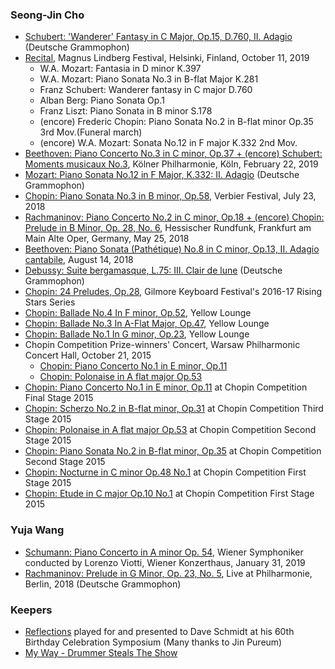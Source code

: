 
### Seong-Jin Cho
- [Schubert: 'Wanderer' Fantasy in C Major, Op.15, D.760, II. Adagio](https://youtu.be/CqRv__QKJ68) (Deutsche Grammophon)
- [Recital](https://youtu.be/MP-FHZLP-dA), Magnus Lindberg Festival, Helsinki, Finland, October 11, 2019
  - W.A. Mozart: Fantasia in D minor K.397
  - W.A. Mozart: Piano Sonata No.3 in B-flat Major K.281
  - Franz Schubert: Wanderer fantasy in C major D.760
  - Alban Berg: Piano Sonata Op.1
  - Franz Liszt: Piano Sonata in B minor S.178
  - (encore) Frederic Chopin: Piano Sonata No.2 in B-flat minor Op.35 3rd Mov.(Funeral march)
  - (encore) W.A. Mozart: Sonata No.12 in F major K.332  2nd Mov.
- [Beethoven: Piano Concerto No.3 in C minor, Op.37 + (encore) Schubert: Moments musicaux No.3](https://youtu.be/F79iU5WAU-8), Kölner Philharmonie, Köln, February 22, 2019
- [Mozart: Piano Sonata No.12 in F Major, K.332: II. Adagio](https://youtu.be/BzcEuBtWRjU) (Deutsche Grammophon)
- [Chopin: Piano Sonata No.3 in B minor, Op.58](https://youtu.be/l1uOYMei7Uo), Verbier Festival, July 23, 2018
- [Rachmaninov: Piano Concerto No.2 in C minor, Op.18 + (encore) Chopin: Prelude in B Minor, Op. 28, No. 6](https://youtu.be/fr976_FAFs4), Hessischer Rundfunk, Frankfurt am Main Alte Oper, Germany, May 25, 2018
- [Beethoven: Piano Sonata (Pathétique) No.8 in C minor, Op.13, II. Adagio cantabile](https://youtu.be/xaHjlsGo1ck), August 14, 2018
- [Debussy: Suite bergamasque, L.75: III. Clair de lune](https://youtu.be/U3u4pQ4WKOk) (Deutsche Grammophon)
- [Chopin: 24 Preludes, Op.28](https://youtu.be/QWFR9joxbpc), Gilmore Keyboard Festival's 2016-17 Rising Stars Series
- [Chopin: Ballade No.4 In F minor, Op.52](https://youtu.be/fTdWcgEvAog), Yellow Lounge
- [Chopin: Ballade No.3 In A-Flat Major, Op.47](https://youtu.be/EwYlLgumymo), Yellow Lounge
- [Chopin: Ballade No.1 In G minor, Op.23](https://youtu.be/taY5oHleS4I), Yellow Lounge
- Chopin Competition Prize-winners' Concert, Warsaw Philharmonic Concert Hall, October 21, 2015
  - [Chopin: Piano Concerto No.1 in E minor, Op.11](https://youtu.be/np7S8XR5eFM)
  - [Chopin: Polonaise in A flat major Op.53](https://youtu.be/aZYYoDDmg8M)
- [Chopin: Piano Concerto No.1 in E minor, Op.11](https://youtu.be/614oSsDS734) at Chopin Competition Final Stage 2015
- [Chopin: Scherzo No.2 in B-flat minor, Op.31](https://youtu.be/iliNPUB9GSA) at Chopin Competition Third Stage 2015
- [Chopin: Polonaise in A flat major Op.53](https://youtu.be/d3IKMiv8AHw) at Chopin Competition Second Stage 2015
- [Chopin: Piano Sonata No.2 in B-flat minor, Op.35](https://youtu.be/zc9n2SOdksE) at Chopin Competition Second Stage 2015
- [Chopin: Nocturne in C minor Op.48 No.1](https://youtu.be/tSAwZP8e-zQ) at Chopin Competition First Stage 2015
- [Chopin: Etude in C major Op.10 No.1](https://youtu.be/9E82wwNc7r8) at Chopin Competition First Stage 2015


### Yuja Wang
- [Schumann: Piano Concerto in A minor Op. 54](https://youtu.be/fWDrJT0s1s8), Wiener Symphoniker conducted by Lorenzo Viotti, Wiener Konzerthaus, January 31, 2019
- [Rachmaninov: Prelude in G Minor, Op. 23, No. 5](https://youtu.be/GhBXx-2PadM), Live at Philharmonie, Berlin, 2018 (Deutsche Grammophon)

### Keepers
- [Reflections](https://youtu.be/xW_D5HHkJnI) played for and presented to Dave Schmidt at his 60th Birthday Celebration Symposium (Many thanks to Jin Pureum)
- [My Way - Drummer Steals The Show](https://youtu.be/a9kPfelTEds)
